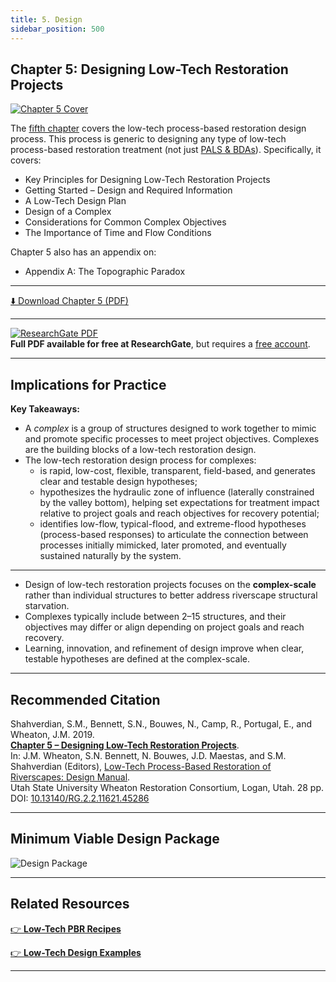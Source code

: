 ```yaml
---
title: 5. Design
sidebar_position: 500
---
```


## Chapter 5: Designing Low-Tech Restoration Projects

[![Chapter 5 Cover](/img/covers/Chap5.png)](http://dx.doi.org/10.13140/RG.2.2.11621.45286)

The [fifth chapter](http://dx.doi.org/10.13140/RG.2.2.11621.45286) covers the low-tech process-based restoration design process. This process is generic to designing any type of low-tech process-based restoration treatment (not just [PALS & BDAs](/manual/chap04)). Specifically, it covers:

- Key Principles for Designing Low-Tech Restoration Projects  
- Getting Started – Design and Required Information  
- A Low-Tech Design Plan  
- Design of a Complex  
- Considerations for Common Complex Objectives  
- The Importance of Time and Flow Conditions

Chapter 5 also has an appendix on:  
- Appendix A: The Topographic Paradox

---

[⬇️ Download Chapter 5 (PDF)](http://dx.doi.org/10.13140/RG.2.2.11621.45286)

---

[![ResearchGate PDF](/img/RG.png)](http://dx.doi.org/10.13140/RG.2.2.11621.45286)  
**Full PDF available for free at ResearchGate**, but requires a [free account](https://www.researchgate.net/signup.SignUp.html?hdrsu=1).

---

## Implications for Practice

**Key Takeaways:**

- A *complex* is a group of structures designed to work together to mimic and promote specific processes to meet project objectives. Complexes are the building blocks of a low-tech restoration design.  
- The low-tech restoration design process for complexes:  
  - is rapid, low-cost, flexible, transparent, field-based, and generates clear and testable design hypotheses;  
  - hypothesizes the hydraulic zone of influence (laterally constrained by the valley bottom), helping set expectations for treatment impact relative to project goals and reach objectives for recovery potential;  
  - identifies low-flow, typical-flood, and extreme-flood hypotheses (process-based responses) to articulate the connection between processes initially mimicked, later promoted, and eventually sustained naturally by the system.

---

- Design of low-tech restoration projects focuses on the **complex-scale** rather than individual structures to better address riverscape structural starvation.  
- Complexes typically include between 2–15 structures, and their objectives may differ or align depending on project goals and reach recovery.  
- Learning, innovation, and refinement of design improve when clear, testable hypotheses are defined at the complex-scale.

---

## Recommended Citation

Shahverdian, S.M., Bennett, S.N., Bouwes, N., Camp, R., Portugal, E., and Wheaton, J.M. 2019.  
[**Chapter 5 – Designing Low-Tech Restoration Projects**](http://dx.doi.org/10.13140/RG.2.2.11621.45286).  
In: J.M. Wheaton, S.N. Bennett, N. Bouwes, J.D. Maestas, and S.M. Shahverdian (Editors), [Low-Tech Process-Based Restoration of Riverscapes: Design Manual](/manual).  
Utah State University Wheaton Restoration Consortium, Logan, Utah. 28 pp.  
DOI: [10.13140/RG.2.2.11621.45286](http://dx.doi.org/10.13140/RG.2.2.11621.45286)

---

## Minimum Viable Design Package

![Design Package](/img/diagrams/DesignPackage_600.png)

---

## Related Resources

[👉 **Low-Tech PBR Recipes**](/resources/recipes)  


[👉 **Low-Tech Design Examples**](/resources/casestudies)  


---
